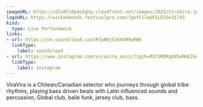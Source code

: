 ```yaml
---
imageURL: https://d1s8fi0p4o2ghp.cloudfront.net/images/2025/ViraVira.jpeg
logoURL: https://wickedwoods.festivalpro.com/?getFile&FILEID=31743
kind:
  type: Live Performance
links:
- url: https://on.soundcloud.com/R7pBWj5sKAVR9wRW6
  linkType:
    label: soundcloud
- url: https://www.instagram.com/viravira_music?igsh=M3Y3MDRqOXhwMmE2&utm_source=qr
  linkType:
    label: instagram
---
```

ViraVira is a Chilean/Canadian selector who journeys through global tribe rhythms, playing bass driven beats with Latin influenced sounds and percussion, Global club, baile funk, jersey club, bass.